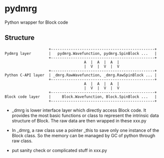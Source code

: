 pydmrg
======

Python wrapper for Block code


Structure
---------
                        +-----------------------------------------------+
    Pydmrg layer        |   pydmrg.Wavefunction, pydmrg.SpinBlock ...   |
                        +-----------------------------------------------+
                                        A  |  A  |  A  |
                                        |  V  |  V  |  V
                        +-----------------------------------------------+
    Python C-API layer  | _dmrg.RawWavefunction, _dmrg.RawSpinBlock ... |
                        +-----------------------------------------------+
                                        A  |  A  |  A  |
                                        |  V  |  V  |  V
                        +-----------------------------------------------+
    Block code layer    |     Block.Wavefunction, Block.SpinBlock ...   |
                        +-----------------------------------------------+

* _dmrg is lower interface layer which directly access Block code.
  It provides the most basic functions or class to represent the
  intrinsic data structure of Block.  The raw data are then wrapped in
  these xxx.py

* In _dmrg, a raw class use a pointer _this to save only one instance of
  the Block class.  So the memory can be managed by GC of python through
  raw class.

* put sanity check or complicated stuff in xxx.py
